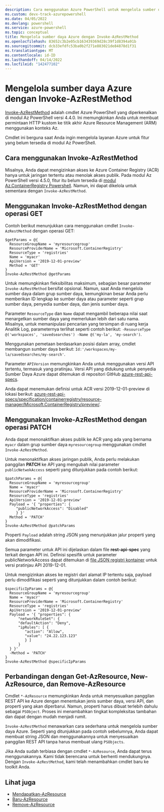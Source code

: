 ```yaml
---
description: Cara menggunakan Azure PowerShell untuk mengelola sumber daya dengan cmdlet Invoke-AzRestMethod.
ms.custom: devx-track-azurepowershell
ms.date: 04/05/2022
ms.devlang: powershell
ms.service: azure-powershell
ms.topic: conceptual
title: Mengelola sumber daya Azure dengan Invoke-AzRestMethod
ms.openlocfilehash: 83652c3b2e05cb163439369d28c39f1d8394a91b
ms.sourcegitcommit: dcb33efdfc53ba0b2f271e883021de84878d1f31
ms.translationtype: MT
ms.contentlocale: id-ID
ms.lasthandoff: 04/14/2022
ms.locfileid: "142477102"
---
```

# <a name="manage-azure-resources-with-invoke-azrestmethod"></a>Mengelola sumber daya Azure dengan Invoke-AzRestMethod

[Invoke-AzRestMethod](/powershell/module/az.accounts/invoke-azrestmethod) adalah cmdlet Azure PowerShell yang diperkenalkan di modul Az PowerShell versi 4.4.0. Ini memungkinkan Anda untuk membuat permintaan HTTP kustom ke titik akhir Azure Resource Management (ARM) menggunakan konteks Az.

Cmdlet ini berguna saat Anda ingin mengelola layanan Azure untuk fitur yang belum tersedia di modul Az PowerShell.

## <a name="how-to-use-invoke-azrestmethod"></a>Cara menggunakan Invoke-AzRestMethod

Misalnya, Anda dapat mengizinkan akses ke Azure Container Registry (ACR) hanya untuk jaringan tertentu atau menolak akses publik. Pada modul Az PowerShell versi 4.5.0, fitur itu belum tersedia di [modul Az.ContainerRegistry Powershell](/powershell/module/Az.ContainerRegistry/). Namun, ini dapat dikelola untuk sementara dengan `Invoke-AzRestMethod`.

## <a name="using-invoke-azrestmethod-with-get-operations"></a>Menggunakan Invoke-AzRestMethod dengan operasi GET

Contoh berikut menunjukkan cara menggunakan cmdlet `Invoke-AzRestMethod` dengan operasi GET:

```azurepowershell-interactive
$getParams = @{
  ResourceGroupName = 'myresourcegroup'
  ResourceProviderName = 'Microsoft.ContainerRegistry'
  ResourceType = 'registries'
  Name = 'myacr'
  ApiVersion = '2019-12-01-preview'
  Method = 'GET'
}
Invoke-AzRestMethod @getParams
```

Untuk memungkinkan fleksibilitas maksimum, sebagian besar parameter `Invoke-AzRestMethod` bersifat opsional.
Namun, saat Anda mengelola sumber daya dalam grup sumber daya, kemungkinan besar Anda perlu memberikan ID lengkap ke sumber daya atau parameter seperti grup sumber daya, penyedia sumber daya, dan jenis sumber daya.

Parameter `ResourceType` dan `Name` dapat mengambil beberapa nilai saat menargetkan sumber daya yang memerlukan lebih dari satu nama. Misalnya, untuk memanipulasi pencarian yang tersimpan di ruang kerja Analitik Log, parameternya terlihat seperti contoh berikut: `-ResourceType @('workspaces', 'savedsearches') -Name @('my-la', 'my-search')`.

Menggunakan pemetaan berdasarkan posisi dalam array, cmdlet membangun sumber daya berikut: `Id:'/workspaces/my-la/savedsearches/my-search'`.

Parameter `APIVersion` memungkinkan Anda untuk menggunakan versi API tertentu, termasuk yang pratinjau. Versi API yang didukung untuk penyedia Sumber Daya Azure dapat ditemukan di repositori GitHub [azure-rest-api-specs](https://github.com/Azure/azure-rest-api-specs).

Anda dapat menemukan definisi untuk ACR versi 2019-12-01-preview di lokasi berikut: [azure-rest-api-specs/specification/containerregistry/resource-manager/Microsoft.ContainerRegistry/preview/](https://github.com/Azure/azure-rest-api-specs/tree/master/specification/containerregistry/resource-manager/Microsoft.ContainerRegistry/preview).

## <a name="using-invoke-azrestmethod-with-patch-operations"></a>Menggunakan Invoke-AzRestMethod dengan operasi PATCH

Anda dapat menonaktifkan akses publik ke ACR yang ada yang bernama `myacr` dalam grup sumber daya `myresourcegroup` menggunakan cmdlet `Invoke-AzRestMethod`.

Untuk menonaktifkan akses jaringan publik, Anda perlu melakukan panggilan **PATCH** ke API yang mengubah nilai parameter `publicNetwokAccess` seperti yang ditunjukkan pada contoh berikut:

```azurepowershell-interactive
$patchParams = @{
  ResourceGroupName = 'myresourcegroup'
  Name = 'myacr'
  ResourceProviderName = 'Microsoft.ContainerRegistry'
  ResourceType = 'registries'
  ApiVersion = '2019-12-01-preview'
  Payload = '{ "properties": {
     "publicNetworkAccess": "Disabled"
     } }'
  Method = 'PATCH'
}
Invoke-AzRestMethod @patchParams
```

Properti `Payload` adalah string JSON yang menunjukkan jalur properti yang akan dimodifikasi.

Semua parameter untuk API ini dijelaskan dalam file **rest-api-spec** yang terkait dengan API ini.
Definisi spesifik untuk parameter publicNetworkAccess dapat ditemukan di [file JSON registri kontainer](https://github.com/Azure/azure-rest-api-specs/blob/2a9da9a79d0a7b74089567ec4f0289f3e0f31bec/specification/containerregistry/resource-manager/Microsoft.ContainerRegistry/preview/2019-12-01-preview/containerregistry.json) untuk versi pratinjau API 2019-12-01.

Untuk mengizinkan akses ke registri dari alamat IP tertentu saja, payload perlu dimodifikasi seperti yang ditunjukkan dalam contoh berikut:

```azurepowershell-interactive
$specificIpParams = @{
  ResourceGroupName = 'myresourcegroup'
  Name = 'myacr'
  ResourceProviderName = 'Microsoft.ContainerRegistry'
  ResourceType = 'registries'
  ApiVersion = '2019-12-01-preview'
  Payload = '{ "properties": {
      "networkRuleSet": {
      "defaultAction": "Deny",
      "ipRules": [ {
         "action": "Allow",
         "value": "24.22.123.123"
         } ]
      }
  } }'
  -Method = 'PATCH'
}
Invoke-AzRestMethod @specificIpParams
```

## <a name="comparison-to-get-azresource-new-azresource-and-remove-azresource"></a>Perbandingan dengan Get-AzResource, New-AzResource, dan Remove-AzResource

Cmdlet `*-AzResource` memungkinkan Anda untuk menyesuaikan panggilan REST API ke Azure dengan menentukan jenis sumber daya, versi API, dan properti yang akan diperbarui. Namun, properti harus dibuat terlebih dahulu sebagai `PSObject`. Proses ini menambahkan tingkat kompleksitas tambahan dan dapat dengan mudah menjadi rumit.

`Invoke-AzRestMethod` menawarkan cara sederhana untuk mengelola sumber daya Azure. Seperti yang ditunjukkan pada contoh sebelumnya, Anda dapat membuat string JSON dan menggunakannya untuk menyesuaikan panggilan REST API tanpa harus membuat ulang `PSObjects`.

Jika Anda sudah terbiasa dengan cmdlet `*-AzResource`, Anda dapat terus menggunakannya. Kami tidak berencana untuk berhenti mendukungnya. Dengan `Invoke-AzRestMethod`, kami telah menambahkan cmdlet baru ke toolkit Anda.

## <a name="see-also"></a>Lihat juga

* [Mendapatkan-AzResource](/powershell/module/az.resources/get-azresource)
* [Baru-AzResource](/powershell/module/az.resources/new-azresource)
* [Remove-AzResource](/powershell/module/az.resources/remove-azresource)
